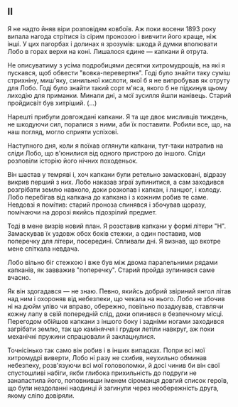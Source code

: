 ## II

Я не надто йняв віри розповідям ковбоїв.
Аж поки восени 1893 року випала нагода стрітися із сірим пронозою і вивчити його краще, ніж інші.
У цих пагорбах і долинах я зрозумів: шкода й думки вполювати Лобо в горах верхи на коні.
Лишалося єдине — капкани й отрута.

Не описуватиму з усіма подробицями десятки хитромудрощів, на які я пускався, щоб обвести "вовка-перевертня".
Годі було знайти таку суміш стрихніну, миш'яку, синильної кислоти, якої б я не випробував як отруту для Лобо.
Годі було знайти такий сорт м'яса, якого б не підкинув цьому лиходію для приманки.
Минали дні, а мої зусилля йшли нанівець.
Старий пройдисвіт був хитріший.
(...)

Нарешті прибули довгождані капкани.
Я та ще двоє мисливців тиждень, не шкодуючи сил, поралися з ними, аби їх поставити.
Робили все, що, на наш погляд, могло сприяти успіхові.

Наступного дня, коли я поїхав оглянути капкани, тут-таки натрапив на сліди Лобо, що в'юнилися від одного пристрою до іншого.
Сліди розповіли історію його нічних походеньок.

Він шастав у темряві і, хоч капкани були ретельно замасковані, відразу викрив перший з них.
Лобо наказав зграї зупинитися, а сам заходився розгрібати землю навколо, доки розкопав і капкан, і ланцюг, і колоду.
Лобо перебігав від капкана до капкана і з кожним робив те саме.
Невдовзі я помітив: старий проноза спинявся і збочував щоразу, помічаючи на дорозі якийсь підозрілий предмет.

Тоді в мене визрів новий план.
Я розставив капкани у формі літери "Н".
Замаскував їх уздовж обох боків стежки, а один поставив, мов поперечку для літери, посередині.
Спливали дні.
Я визнав, що вкотре мене спіткала невдача.

Лобо вільно біг стежкою і вже був між двома паралельними рядами капканів, як завважив "поперечку".
Старий пройда зупинився саме вчасно.

Як він здогадався — не знаю.
Певно, якийсь добрий звіриний янгол літав над ним і охороняв від небезпеки, що чекала на нього.
Лобо не збочив ні на дюйм уліво чи вправо, обережно, повільно позадкував, ставлячи кожну лапу в свій попередній слід, доки опинився в безпечному місці.
Перегодом обійшов капкани з іншого боку і задніми ногами заходився загрібати землю, так що каміняччя і грудки летіли навкруг, аж поки механічні пружини спрацювали й заклацнулися.

Точнісінько так само він робив і в інших випадках.
Попри всі мої хитромудрі виверти, Лобо ні разу не схибив, неухильно обминав небезпеку, розв'язуючи всі мої головоломки, й досі чинив би він свої спустошливі набіги, якби глибока прихильність до подруги не занапастила його, поповнивши іменем сіроманця довгий список героїв, що були нездоланні наодинці й загинули через необережність друга, якому сліпо довіряли.
